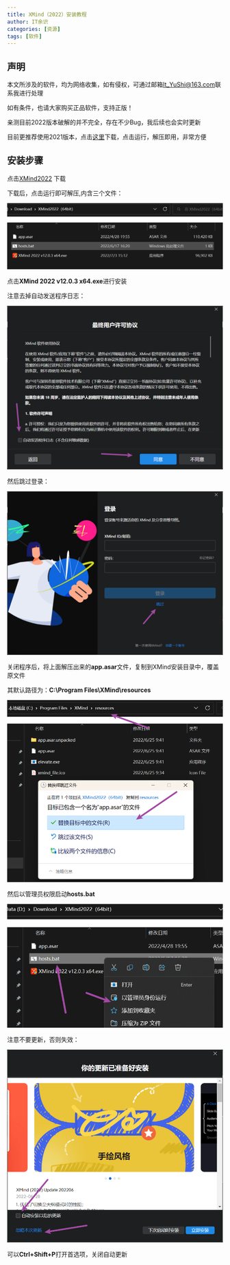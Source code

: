 ```yaml
---
title: XMind（2022）安装教程 
author: IT余识
categories: [资源]
tags: [软件]
---
```


## 声明

本文所涉及的软件，均为网络收集，如有侵权，可通过邮箱<It_YuShi@163.com>联系我进行处理

如有条件，也请大家购买正品软件，支持正版！

亲测目前2022版本破解的并不完全，存在不少Bug，我后续也会实时更新

目前更推荐使用2021版本，点击[这里](https://www.aliyundrive.com/s/o4QFWMN7pse)下载，点击运行，解压即用，非常方便

## 安装步骤

点击[XMind2022](https://www.aliyundrive.com/s/PrC1XY4oVou) 下载

下载后，点击运行即可解压,内含三个文件：

![内容](/assets/img/XMind2022/1.png)

点击**XMind 2022 v12.0.3 x64.exe**进行安装

注意去掉自动发送程序日志：

![内容](/assets/img/XMind2022/2.png)

然后跳过登录：

![内容](/assets/img/XMind2022/3.png)

关闭程序后，将上面解压出来的**app.asar**文件，复制到XMind安装目录中，覆盖原文件

其默认路径为：**C:\Program Files\XMind\resources**

![内容](/assets/img/XMind2022/4.png)

然后以管理员权限启动**hosts.bat**

![内容](/assets/img/XMind2022/5.png)

注意不要更新，否则失效：

![内容](/assets/img/XMind2022/6.png)

可以**Ctrl+Shift+P**打开首选项，关闭自动更新

